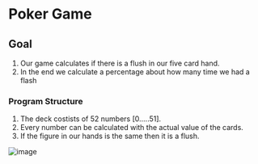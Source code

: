 # Poker Game 

## Goal 
1. Our game calculates if there is a flush in our five card hand.
1. In the end we calculate a percentage about how many time we had a flash

### Program Structure 

1. The deck costists of 52 numbers [0.....51].
1. Every number can be calculated with the actual value of the cards.
1. If the figure in our hands is the same then it is a flush.

![image](https://user-images.githubusercontent.com/39504405/95126928-df9fa000-075f-11eb-8405-36c0d01fb117.png)
